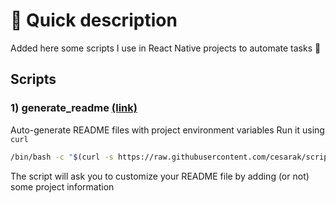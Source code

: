 # 📰 Quick description

Added here some scripts I use in React Native projects to automate tasks 🚀

## Scripts

### 1) generate_readme [(link)](generate_readme.sh)

Auto-generate README files with project environment variables
Run it using `curl`

```bash
/bin/bash -c "$(curl -s https://raw.githubusercontent.com/cesarak/scripts/refs/heads/main/generate_readme.sh)"
```

The script will ask you to customize your README file by adding (or not) some project information
